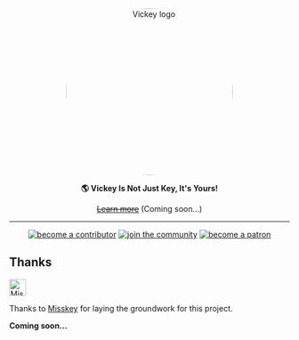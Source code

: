 <div align="center">
<a href="#">
	<img src="./assets/title_float.svg" alt="Vickey logo" style="border-radius:50%" width="300"/>
</a>

**🌎 **Vickey** Is Not Just Key, It's Yours!**

~~[Learn more](#)~~ (Coming soon...)

---

<!--<a href="https://misskey-hub.net/docs/for-admin/install/guides/">
		<img src="https://custom-icon-badges.herokuapp.com/badge/create_an-instance-FBD53C?logoColor=FBD53C&style=for-the-badge&logo=server&labelColor=363B40" alt="create an instance"/></a>-->

<a href="./CONTRIBUTING.md">
		<img src="https://custom-icon-badges.herokuapp.com/badge/become_a-contributor-A371F7?logoColor=A371F7&style=for-the-badge&logo=git-merge&labelColor=363B40" alt="become a contributor"/></a>

<a href="#">
		<img src="https://custom-icon-badges.herokuapp.com/badge/join_the-community-000000?logoColor=000000&style=for-the-badge&logo=matrix&labelColor=FFFFFF" alt="join the community"/></a>

<a href="https://ko-fi.com/yateam">
		<img src="https://custom-icon-badges.herokuapp.com/badge/become_a-sposonr-F96854?logoColor=DDDDDD&style=for-the-badge&logo=ko-fi&labelColor=363B40" alt="become a patron"/></a>

</div>

## Thanks

<a href="https://misskey-hub.net"><img src="./assets/title_float.svg" height="30" alt="Misskey" /></a>

Thanks to [Misskey](https://misskey-hub.net) for laying the groundwork for this project.

**Coming soon...**
